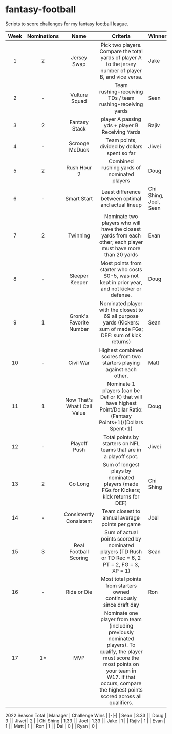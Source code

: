 # fantasy-football

Scripts to score challenges for my fantasy football league.

| Week | Nominations |             Name             |                                                                                                         Criteria                                                                                                        | Winner |
|:----:|:-----------:|:----------------------------:|:-----------------------------------------------------------------------------------------------------------------------------------------------------------------------------------------------------------------------:|--------|
|   1  |      2      |          Jersey Swap         | Pick two players. Compare the total yards of player A to the jersey number of player B, and vice versa.                                                                                                                 | Jake   |
|   2  |      -      |         Vulture Squad        | Team rushing+receiving TDs / team rushing+receiving yards                                                                                                                                                               | Sean   |
|   3  |      2      |         Fantasy Stack        | player A passing yds + player B Receiving Yards                                                                                                                                                                         | Rajiv  |
|   4  |      -      |        Scrooge McDuck        | Team points, divided by dollars spent so far                                                                                                                                                                            | Jiwei  |
|   5  |      2      |          Rush Hour 2         | Combined rushing yards of nominated players                                                                                                                                                                             | Doug   |
|   6  |      -      |          Smart Start         | Least difference between optimal and actual lineup                                                                                                                                                         |Chi Shing, Joel, Sean|
|   7  |      2      |           Twinning           | Nominate two players who will have the closest yards from each other; each player must have more than 20 yards                                                                                                          | Evan |
|   8  |      -      |        Sleeper Keeper        | Most points from starter who costs $0-5, was not kept in prior year, and not kicker or defense.                                                                                                                         | Doug |
|   9  |      1      |    Gronk's Favorite Number   | Nominated player with the closest to 69 all purpose yards (Kickers: sum of made FGs; DEF: sum of kick returns)                                                                                                          | Sean |
|  10  |      -      |           Civil War          | Highest combined scores from two starters playing against each other.                                                                                                                                                   | Matt |
|  11  |      1      | Now That's What I Call Value | Nominate 1 players (can be Def or K) that will have highest Point/Dollar Ratio: (Fantasy Points+1)/(Dollars Spent+1)                                                                                                    | Doug |
|  12  |      -      |         Playoff Push         | Total points by starters on NFL teams that are in a playoff spot.  | Jiwei|
|  13  |      2      |            Go Long           | Sum of longest plays by nominated players (made FGs for Kickers; kick returns for DEF)                                                                                                                                  |Chi Shing|
|  14  |      -      |    Consistently Consistent   | Team closest to annual average points per game                                                                                                                                                                          | Joel |
|  15  |      3      |     Real Football Scoring    | Sum of actual points scored by nominated players (TD Rush or TD Rec = 6, 2 PT = 2, FG = 3, XP = 1)                                                                                                                      | Sean |
|  16  |      -      |          Ride or Die         | Most total points from starters owned continuously since draft day                                                                                                                                                      | Ron |
|  17  |      1*     |              MVP             | Nominate one player from team (including previously nominated players). To qualify, the player must score the most points on your team in W17. If that occurs, compare the highest points scored across all qualifiers. |        |

2022 Season Total
| Manager | Challenge Wins |
|-|-|
| Sean | 3.33 |
| Doug | 3 |
| Jiwei | 2 |
| Chi Shing | 1.33 |
| Joel | 1.33 |
| Jake | 1 |
| Rajiv | 1 |
| Evan | 1 |
| Matt | 1 |
| Ron | 1 |
| Dai | 0 |
| Ryan | 0 |
